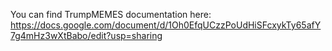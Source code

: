 You can find TrumpMEMES documentation here: https://docs.google.com/document/d/1Oh0EfqUCzzPoUdHiSFcxykTy65afY7g4mHz3wXtBabo/edit?usp=sharing
